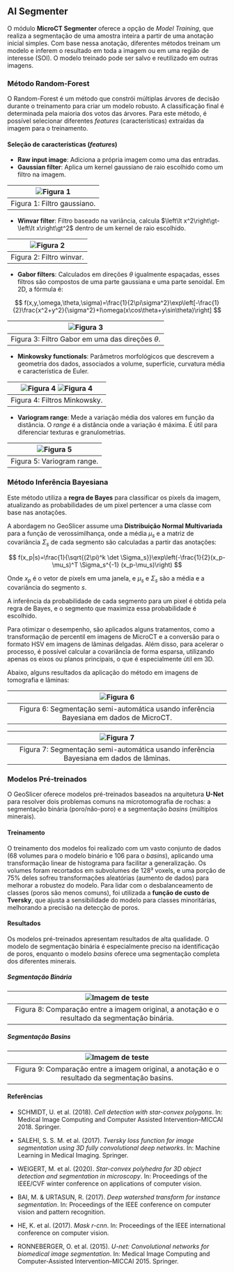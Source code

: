 ## AI Segmenter

O módulo **MicroCT Segmenter** oferece a opção de *Model Training*, que realiza a segmentação de uma amostra inteira a partir de uma anotação inicial simples. Com base nessa anotação, diferentes métodos treinam um modelo e inferem o resultado em toda a imagem ou em uma região de interesse (SOI). O modelo treinado pode ser salvo e reutilizado em outras imagens.

### Método Random-Forest

O Random-Forest é um método que constrói múltiplas árvores de decisão durante o treinamento para criar um modelo robusto. A classificação final é determinada pela maioria dos votos das árvores. Para este método, é possível selecionar diferentes *features* (características) extraídas da imagem para o treinamento.

#### Seleção de características (*features*)

*   **Raw input image**: Adiciona a própria imagem como uma das entradas.
*   **Gaussian filter**: Aplica um kernel gaussiano de raio escolhido como um filtro na imagem.

| ![Figura 1](../assets/images/MicroCTSemiAutoSegmentationa2.png) |
|:-----------------------------------------------:|
| Figura 1: Filtro gaussiano. |

*   **Winvar filter**: Filtro baseado na variância, calcula $\left\lt x^2\right\gt-\left\lt x\right\gt^2$ dentro de um kernel de raio escolhido.

| ![Figura 2](../assets/images/MicroCTSemiAutoSegmentationa3.png) |
|:-----------------------------------------------:|
| Figura 2: Filtro winvar. |

*   **Gabor filters**: Calculados em direções $\theta$ igualmente espaçadas, esses filtros são compostos de uma parte gaussiana e uma parte senoidal. Em 2D, a fórmula é:

$$ f(x,y,\omega,\theta,\sigma)=\frac{1}{2\pi\sigma^2}\exp\left[-\frac{1}{2}\frac{x^2+y^2}{\sigma^2}+I\omega(x\cos\theta+y\sin\theta)\right] $$

| ![Figura 3](../assets/images/MicroCTSemiAutoSegmentationa4.png) |
|:-----------------------------------------------:|
| Figura 3: Filtro Gabor em uma das direções $\theta$. |

*   **Minkowsky functionals**: Parâmetros morfológicos que descrevem a geometria dos dados, associados a volume, superfície, curvatura média e característica de Euler.

| ![Figura 4](../assets/images/MicroCTSemiAutoSegmentationMink1.png) ![Figura 4](../assets/images/MicroCTSemiAutoSegmentationMink2.png) |
|:-----------------------------------------------:|
| Figura 4: Filtros Minkowsky. |

*   **Variogram range**: Mede a variação média dos valores em função da distância. O *range* é a distância onde a variação é máxima. É útil para diferenciar texturas e granulometrias.

| ![Figura 5](../assets/images/MicroCTSemiAutoSegmentationa5.png) |
|:-----------------------------------------------:|
| Figura 5: Variogram range. |

### Método Inferência Bayesiana

Este método utiliza a **regra de Bayes** para classificar os pixels da imagem, atualizando as probabilidades de um pixel pertencer a uma classe com base nas anotações.

A abordagem no GeoSlicer assume uma **Distribuição Normal Multivariada** para a função de verossimilhança, onde a média $\mu_s$ e a matriz de covariância $\Sigma_s$ de cada segmento são calculadas a partir das anotações:

$$ f(x_p|s)=\frac{1}{\sqrt{(2\pi)^k \det \Sigma_s}}\exp\left(-\frac{1}{2}(x_p-\mu_s)^T \Sigma_s^{-1} (x_p-\mu_s)\right) $$ 

Onde $x_p$ é o vetor de pixels em uma janela, e $\mu_s$ e $\Sigma_s$ são a média e a covariância do segmento $s$.

A inferência da probabilidade de cada segmento para um pixel é obtida pela regra de Bayes, e o segmento que maximiza essa probabilidade é escolhido.

Para otimizar o desempenho, são aplicados alguns tratamentos, como a transformação de percentil em imagens de MicroCT e a conversão para o formato HSV em imagens de lâminas delgadas. Além disso, para acelerar o processo, é possível calcular a covariância de forma esparsa, utilizando apenas os eixos ou planos principais, o que é especialmente útil em 3D.

Abaixo, alguns resultados da aplicação do método em imagens de tomografia e lâminas:

| ![Figura 6](../assets/images/MicroCTSemiAutoSegmentation4.png) |
|:-----------------------------------------------:|
| Figura 6: Segmentação semi-automática usando inferência Bayesiana em dados de MicroCT. |

| ![Figura 7](../assets/images/MicroCTSemiAutoSegmentation5.png) |
|:-----------------------------------------------:|
| Figura 7: Segmentação semi-automática usando inferência Bayesiana em dados de lâminas. |

### Modelos Pré-treinados

O GeoSlicer oferece modelos pré-treinados baseados na arquitetura **U-Net** para resolver dois problemas comuns na microtomografia de rochas: a segmentação binária (poro/não-poro) e a segmentação *basins* (múltiplos minerais).

#### Treinamento

O treinamento dos modelos foi realizado com um vasto conjunto de dados (68 volumes para o modelo binário e 106 para o *basins*), aplicando uma transformação linear de histograma para facilitar a generalização. Os volumes foram recortados em subvolumes de 128³ voxels, e uma porção de 75% deles sofreu transformações aleatórias (aumento de dados) para melhorar a robustez do modelo. Para lidar com o desbalanceamento de classes (poros são menos comuns), foi utilizada a **função de custo de Tversky**, que ajusta a sensibilidade do modelo para classes minoritárias, melhorando a precisão na detecção de poros.

#### Resultados

Os modelos pré-treinados apresentam resultados de alta qualidade. O modelo de segmentação binária é especialmente preciso na identificação de poros, enquanto o modelo *basins* oferece uma segmentação completa dos diferentes minerais.

##### Segmentação Binária

| ![Imagem de teste](../assets/images/MicroCTSegmenter12a.png) |
|:---------------------------------------------------------------:|
| Figura 8: Comparação entre a imagem original, a anotação e o resultado da segmentação binária. |

##### Segmentação *Basins*

| ![Imagem de teste](../assets/images/MicroCTSegmenter78a.png) |
|:---------------------------------------------------------------:|
| Figura 9: Comparação entre a imagem original, a anotação e o resultado da segmentação basins. |

#### Referências

*   SCHMIDT, U. et al. (2018). *Cell detection with star-convex polygons*. In: Medical Image Computing and Computer Assisted Intervention–MICCAI 2018. Springer.

*   SALEHI, S. S. M. et al. (2017). *Tversky loss function for image segmentation using 3D fully convolutional deep networks*. In: Machine Learning in Medical Imaging. Springer.

*   WEIGERT, M. et al. (2020). *Star-convex polyhedra for 3D object detection and segmentation in microscopy*. In: Proceedings of the IEEE/CVF winter conference on applications of computer vision.

*   BAI, M. & URTASUN, R. (2017). *Deep watershed transform for instance segmentation*. In: Proceedings of the IEEE conference on computer vision and pattern recognition.

*   HE, K. et al. (2017). *Mask r-cnn*. In: Proceedings of the IEEE international conference on computer vision.

*   RONNEBERGER, O. et al. (2015). *U-net: Convolutional networks for biomedical image segmentation*. In: Medical Image Computing and Computer-Assisted Intervention–MICCAI 2015. Springer.
